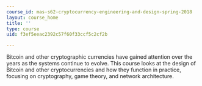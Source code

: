 ```yaml
---
course_id: mas-s62-cryptocurrency-engineering-and-design-spring-2018
layout: course_home
title: ''
type: course
uid: f3ef5eeac2392c57f60f33ccf5c2cf2b

---
```

Bitcoin and other cryptographic currencies have gained attention over the years as the systems continue to evolve. This course looks at the design of Bitcoin and other cryptocurrencies and how they function in practice, focusing on cryptography, game theory, and network architecture.
